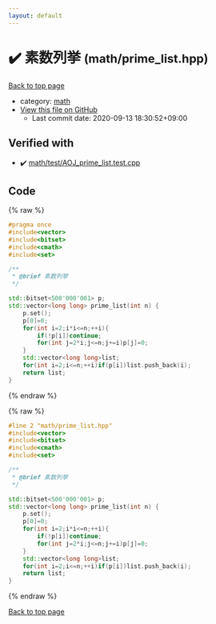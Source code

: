 ```yaml
---
layout: default
---
```


<!-- mathjax config similar to math.stackexchange -->
<script type="text/javascript" async
  src="https://cdnjs.cloudflare.com/ajax/libs/mathjax/2.7.5/MathJax.js?config=TeX-MML-AM_CHTML">
</script>
<script type="text/x-mathjax-config">
  MathJax.Hub.Config({
    TeX: { equationNumbers: { autoNumber: "AMS" }},
    tex2jax: {
      inlineMath: [ ['$','$'] ],
      processEscapes: true
    },
    "HTML-CSS": { matchFontHeight: false },
    displayAlign: "left",
    displayIndent: "2em"
  });
</script>

<script type="text/javascript" src="https://cdnjs.cloudflare.com/ajax/libs/jquery/3.4.1/jquery.min.js"></script>
<script src="https://cdn.jsdelivr.net/npm/jquery-balloon-js@1.1.2/jquery.balloon.min.js" integrity="sha256-ZEYs9VrgAeNuPvs15E39OsyOJaIkXEEt10fzxJ20+2I=" crossorigin="anonymous"></script>
<script type="text/javascript" src="../../assets/js/copy-button.js"></script>
<link rel="stylesheet" href="../../assets/css/copy-button.css" />


# :heavy_check_mark: 素数列挙 <small>(math/prime_list.hpp)</small>

<a href="../../index.html">Back to top page</a>

* category: <a href="../../index.html#7e676e9e663beb40fd133f5ee24487c2">math</a>
* <a href="{{ site.github.repository_url }}/blob/master/math/prime_list.hpp">View this file on GitHub</a>
    - Last commit date: 2020-09-13 18:30:52+09:00




## Verified with

* :heavy_check_mark: <a href="../../verify/math/test/AOJ_prime_list.test.cpp.html">math/test/AOJ_prime_list.test.cpp</a>


## Code

<a id="unbundled"></a>
{% raw %}
```cpp
#pragma once
#include<vector>
#include<bitset>
#include<cmath>
#include<set>

/**
 * @brief 素数列挙
 */

std::bitset<500'000'001> p;
std::vector<long long> prime_list(int n) {
    p.set();
    p[0]=0;
    for(int i=2;i*i<=n;++i){
        if(!p[i])continue;
        for(int j=2*i;j<=n;j+=i)p[j]=0;
    }
    std::vector<long long>list;
    for(int i=2;i<=n;++i)if(p[i])list.push_back(i);
    return list;
}


```
{% endraw %}

<a id="bundled"></a>
{% raw %}
```cpp
#line 2 "math/prime_list.hpp"
#include<vector>
#include<bitset>
#include<cmath>
#include<set>

/**
 * @brief 素数列挙
 */

std::bitset<500'000'001> p;
std::vector<long long> prime_list(int n) {
    p.set();
    p[0]=0;
    for(int i=2;i*i<=n;++i){
        if(!p[i])continue;
        for(int j=2*i;j<=n;j+=i)p[j]=0;
    }
    std::vector<long long>list;
    for(int i=2;i<=n;++i)if(p[i])list.push_back(i);
    return list;
}


```
{% endraw %}

<a href="../../index.html">Back to top page</a>

